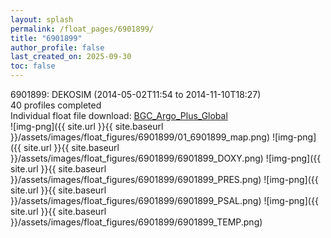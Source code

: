 ```yaml
---
layout: splash
permalink: /float_pages/6901899/
title: "6901899"
author_profile: false
last_created_on: 2025-09-30
toc: false
---
```

 
6901899: DEKOSIM (2014-05-02T11:54 to 2014-11-10T18:27)\
40 profiles completed\
Individual float file download: [BGC_Argo_Plus_Global](https://ftp.soest.hawaii.edu/bgc_argo_plus/Individual_Floats/outliers_removed/6901899_Sprof_processed.nc)\
![img-png]({{ site.url }}{{ site.baseurl }}/assets/images/float_figures/6901899/01_6901899_map.png)
![img-png]({{ site.url }}{{ site.baseurl }}/assets/images/float_figures/6901899/6901899_DOXY.png)
![img-png]({{ site.url }}{{ site.baseurl }}/assets/images/float_figures/6901899/6901899_PRES.png)
![img-png]({{ site.url }}{{ site.baseurl }}/assets/images/float_figures/6901899/6901899_PSAL.png)
![img-png]({{ site.url }}{{ site.baseurl }}/assets/images/float_figures/6901899/6901899_TEMP.png)
